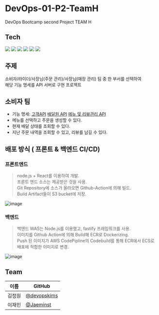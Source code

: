 # DevOps-01-P2-TeamH

DevOps Bootcamp second Project TEAM H

## Tech
<img src="https://img.shields.io/badge/Amazon AWS-232F3E?style=flat-square&logo=Amazon%20AWS&logoColor=white"/>
<img src="https://img.shields.io/badge/fastify-000000?style=flat-square&logo=fastify&logoColor=white"/>
<img src="https://img.shields.io/badge/MongoDB-47A248?style=flat-square&logo=MongoDB&logoColor=white"/>
<img src="https://img.shields.io/badge/Node.js-339933?style=flat-square&logo=Node.js&logoColor=white"/>
<img src="https://img.shields.io/badge/Gihub--Action-2088FF?style=flat-square&logo=GitHub Actions&logoColor=white"/>
<img src="https://img.shields.io/badge/Docker-2496ED?style=flat-square&logo=Docker&logoColor=white"/>

## 주제
소비자/라이더/사장님(주문 관리)/사장님(매장 관리) 팀 중 한 부서를 선택하여<br/>
해당 기능 명세를 API 서버로 구현 프로젝트


## 소비자 팀
* 기능 명세: [고객API](https://app.swaggerhub.com/apis/cs-kimcoding/customer/1.0) [배달원 API](https://app.swaggerhub.com/apis/gotoweb/courier/1.0) [메뉴 및 리뷰관리 API](https://app.swaggerhub.com/apis/gotoweb/courier/1.0)
* 메뉴를 선택하고 주문을 생성할 수 있다.
* 현재 배달 상태를 조회할 수 있다.
* 지난 주문 내역을 조회할 수 있고, 리뷰를 남길 수 있다.

## 배포 방식 ( 프론트 & 백엔드 CI/CD)

### 프론트엔드
>node.js + React를 이용하여 개발.<br/>
>프론트 엔드 소스는 제공받은 것을 사용.<br/>
>Git Repository에 소스가 올라오면 Github-Action에 의해 빌드.<br/>
>Build Artifact들이 S3 bucket에 저장.

![image](https://user-images.githubusercontent.com/98450173/173182995-314c8e71-4d49-4c05-b968-8902bf2ce1e6.png)


### 백엔드
>백엔드 WAS는 Node.js를 이용했고, fastify 프레임워크를 사용.<br/>
>이미지를 Github Action에 의해 Build해 ECR로 Dockerizing.<br/>
>Push 된 이미지가 AWS CodePipline의 Codebuild를 통해 ECR에서 ECS로 배포에 적합한 이미지로 변경.

![image](https://user-images.githubusercontent.com/98450173/173186382-e0353325-ada4-4c82-a433-6e3f54dcff7e.png)











## Team
| 이름   | GitHub                                            |
| ------ | ------------------------------------------------- |
| 김정원 | [@devopskims](https://github.com/devopskims)  |
| 이재민 | [@Jaeminst](https://github.com/Jaeminst)  |















